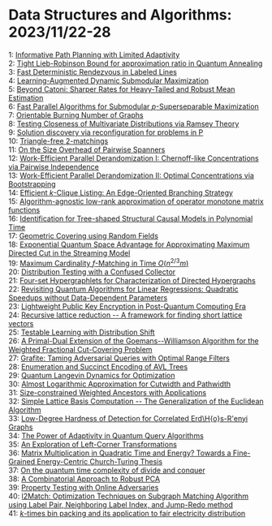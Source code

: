 # Data Structures and Algorithms: 2023/11/22-28  
1: [Informative Path Planning with Limited Adaptivity](https://doi.org/10.48550/arXiv.2311.12698)  
2: [Tight Lieb-Robinson Bound for approximation ratio in Quantum Annealing](https://doi.org/10.48550/arXiv.2311.12732)  
3: [Fast Deterministic Rendezvous in Labeled Lines](https://doi.org/10.48550/arXiv.2311.12976)  
4: [Learning-Augmented Dynamic Submodular Maximization](https://doi.org/10.48550/arXiv.2311.13006)  
5: [Beyond Catoni: Sharper Rates for Heavy-Tailed and Robust Mean Estimation](https://doi.org/10.48550/arXiv.2311.13010)  
6: [Fast Parallel Algorithms for Submodular $p$-Superseparable Maximization](https://doi.org/10.48550/arXiv.2311.13123)  
7: [Orientable Burning Number of Graphs](https://doi.org/10.48550/arXiv.2311.13132)  
8: [Testing Closeness of Multivariate Distributions via Ramsey Theory](https://doi.org/10.48550/arXiv.2311.13154)  
9: [Solution discovery via reconfiguration for problems in P](https://doi.org/10.48550/arXiv.2311.13478)  
10: [Triangle-free $2$-matchings](https://doi.org/10.48550/arXiv.2311.13590)  
11: [On the Size Overhead of Pairwise Spanners](https://doi.org/10.48550/arXiv.2311.13673)  
12: [Work-Efficient Parallel Derandomization I: Chernoff-like Concentrations  via Pairwise Independence](https://doi.org/10.48550/arXiv.2311.13764)  
13: [Work-Efficient Parallel Derandomization II: Optimal Concentrations via  Bootstrapping](https://doi.org/10.48550/arXiv.2311.13771)  
14: [Efficient $k$-Clique Listing: An Edge-Oriented Branching Strategy](https://doi.org/10.48550/arXiv.2311.13798)  
15: [Algorithm-agnostic low-rank approximation of operator monotone matrix  functions](https://doi.org/10.48550/arXiv.2311.14023)  
16: [Identification for Tree-shaped Structural Causal Models in Polynomial  Time](https://doi.org/10.48550/arXiv.2311.14058)  
17: [Geometric Covering using Random Fields](https://doi.org/10.48550/arXiv.2311.14082)  
18: [Exponential Quantum Space Advantage for Approximating Maximum Directed  Cut in the Streaming Model](https://doi.org/10.48550/arXiv.2311.14123)  
19: [Maximum Cardinality $f$-Matching in Time $O(n^{2/3}m)$](https://doi.org/10.48550/arXiv.2311.14236)  
20: [Distribution Testing with a Confused Collector](https://doi.org/10.48550/arXiv.2311.14247)  
21: [Four-set Hypergraphlets for Characterization of Directed Hypergraphs](https://doi.org/10.48550/arXiv.2311.14289)  
22: [Revisiting Quantum Algorithms for Linear Regressions: Quadratic Speedups  without Data-Dependent Parameters](https://doi.org/10.48550/arXiv.2311.14823)  
23: [Lightweight Public Key Encryption in Post-Quantum Computing Era](https://doi.org/10.48550/arXiv.2311.14845)  
24: [Recursive lattice reduction -- A framework for finding short lattice  vectors](https://doi.org/10.48550/arXiv.2311.15064)  
25: [Testable Learning with Distribution Shift](https://doi.org/10.48550/arXiv.2311.15142)  
26: [A Primal-Dual Extension of the Goemans--Williamson Algorithm for the  Weighted Fractional Cut-Covering Problem](https://doi.org/10.48550/arXiv.2311.15346)  
27: [Grafite: Taming Adversarial Queries with Optimal Range Filters](https://doi.org/10.48550/arXiv.2311.15380)  
28: [Enumeration and Succinct Encoding of AVL Trees](https://doi.org/10.48550/arXiv.2311.15511)  
29: [Quantum Langevin Dynamics for Optimization](https://doi.org/10.48550/arXiv.2311.15587)  
30: [Almost Logarithmic Approximation for Cutwidth and Pathwidth](https://doi.org/10.48550/arXiv.2311.15639)  
31: [Size-constrained Weighted Ancestors with Applications](https://doi.org/10.48550/arXiv.2311.15777)  
32: [Simple Lattice Basis Computation -- The Generalization of the Euclidean  Algorithm](https://doi.org/10.48550/arXiv.2311.15902)  
33: [Low-Degree Hardness of Detection for Correlated Erd\H{o}s-R\'enyi Graphs](https://doi.org/10.48550/arXiv.2311.15931)  
34: [The Power of Adaptivity in Quantum Query Algorithms](https://doi.org/10.48550/arXiv.2311.16057)  
35: [An Exploration of Left-Corner Transformations](https://doi.org/10.48550/arXiv.2311.16258)  
36: [Matrix Multiplication in Quadratic Time and Energy? Towards a  Fine-Grained Energy-Centric Church-Turing Thesis](https://doi.org/10.48550/arXiv.2311.16342)  
37: [On the quantum time complexity of divide and conquer](https://doi.org/10.48550/arXiv.2311.16401)  
38: [A Combinatorial Approach to Robust PCA](https://doi.org/10.48550/arXiv.2311.16416)  
39: [Property Testing with Online Adversaries](https://doi.org/10.48550/arXiv.2311.16566)  
40: [l2Match: Optimization Techniques on Subgraph Matching Algorithm using  Label Pair, Neighboring Label Index, and Jump-Redo method](https://doi.org/10.48550/arXiv.2311.16603)  
41: [$k$-times bin packing and its application to fair electricity  distribution](https://doi.org/10.48550/arXiv.2311.16742)  